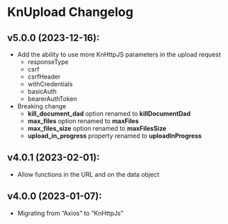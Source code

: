 KnUpload Changelog
==========

v5.0.0 (2023-12-16):
----------------------------
* Add the ability to use more KnHttpJS parameters in the upload request
	* responseType
	* csrf
	* csrfHeader
	* withCredentials
	* basicAuth
	* bearerAuthToken
* Breaking change
	* **kill_document_dad** option renamed to **killDocumentDad**
	* **max_files** option renamed to **maxFiles**
	* **max_files_size** option renamed to **maxFilesSize**
	* **upload_in_progress** property renamed to **uploadInProgress**

v4.0.1 (2023-02-01):
----------------------------
* Allow functions in the URL and on the data object

v4.0.0 (2023-01-07):
----------------------------
* Migrating from “Axios” to “KnHttpJs”
